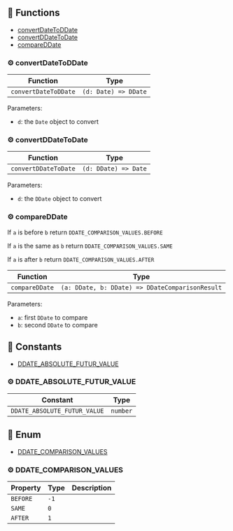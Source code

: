 ## :toolbox: Functions

- [convertDateToDDate](#gear-convertdatetoddate)
- [convertDDateToDate](#gear-convertddatetodate)
- [compareDDate](#gear-compareddate)

### :gear: convertDateToDDate

| Function | Type |
| ---------- | ---------- |
| `convertDateToDDate` | `(d: Date) => DDate` |

Parameters:

* `d`: the `Date` object to convert


### :gear: convertDDateToDate

| Function | Type |
| ---------- | ---------- |
| `convertDDateToDate` | `(d: DDate) => Date` |

Parameters:

* `d`: the `DDate` object to convert


### :gear: compareDDate

If `a` is before `b` return `DDATE_COMPARISON_VALUES.BEFORE`

If `a` is the same as `b` return `DDATE_COMPARISON_VALUES.SAME`

If `a` is after `b` return `DDATE_COMPARISON_VALUES.AFTER`

| Function | Type |
| ---------- | ---------- |
| `compareDDate` | `(a: DDate, b: DDate) => DDateComparisonResult` |

Parameters:

* `a`: first `DDate` to compare
* `b`: second `DDate` to compare



## :wrench: Constants

- [DDATE_ABSOLUTE_FUTUR_VALUE](#gear-ddate_absolute_futur_value)

### :gear: DDATE_ABSOLUTE_FUTUR_VALUE

| Constant | Type |
| ---------- | ---------- |
| `DDATE_ABSOLUTE_FUTUR_VALUE` | `number` |



## :nut_and_bolt: Enum

- [DDATE_COMPARISON_VALUES](#gear-ddate_comparison_values)

### :gear: DDATE_COMPARISON_VALUES



| Property | Type | Description |
| ---------- | ---------- | ---------- |
| `BEFORE` | `-1` |  |
| `SAME` | `0` |  |
| `AFTER` | `1` |  |

